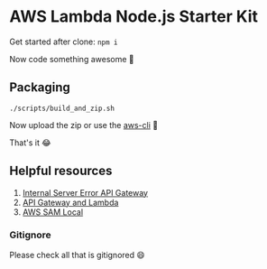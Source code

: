 # AWS Lambda Node.js Starter Kit

Get started after clone: `npm i`

Now code something awesome :tada:

## Packaging

`./scripts/build_and_zip.sh`

Now upload the zip or use the [aws-cli](https://aws.amazon.com/cli/) :rocket:

That's it :joy:

## Helpful resources

1. [Internal Server Error API Gateway](https://aws.amazon.com/premiumsupport/knowledge-center/malformed-502-api-gateway/)
2. [API Gateway and Lambda](https://docs.aws.amazon.com/apigateway/latest/developerguide/api-gateway-create-api-as-simple-proxy-for-lambda.html)
3. [AWS SAM Local](https://github.com/awslabs/aws-sam-local)

### Gitignore

Please check all that is gitignored :smile:
